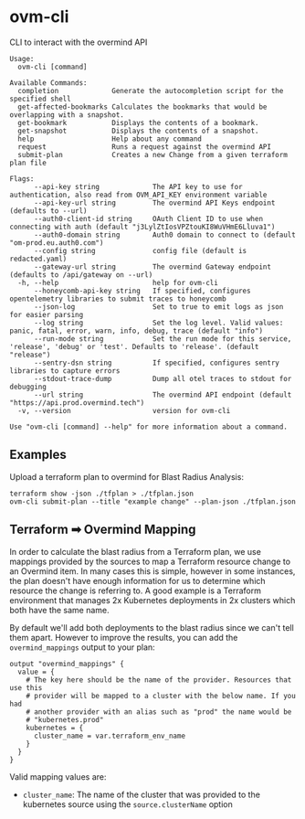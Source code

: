 # ovm-cli

CLI to interact with the overmind API

```
Usage:
  ovm-cli [command]

Available Commands:
  completion             Generate the autocompletion script for the specified shell
  get-affected-bookmarks Calculates the bookmarks that would be overlapping with a snapshot.
  get-bookmark           Displays the contents of a bookmark.
  get-snapshot           Displays the contents of a snapshot.
  help                   Help about any command
  request                Runs a request against the overmind API
  submit-plan            Creates a new Change from a given terraform plan file

Flags:
      --api-key string             The API key to use for authentication, also read from OVM_API_KEY environment variable
      --api-key-url string         The overmind API Keys endpoint (defaults to --url)
      --auth0-client-id string     OAuth Client ID to use when connecting with auth (default "j3LylZtIosVPZtouKI8WuVHmE6Lluva1")
      --auth0-domain string        Auth0 domain to connect to (default "om-prod.eu.auth0.com")
      --config string              config file (default is redacted.yaml)
      --gateway-url string         The overmind Gateway endpoint (defaults to /api/gateway on --url)
  -h, --help                       help for ovm-cli
      --honeycomb-api-key string   If specified, configures opentelemetry libraries to submit traces to honeycomb
      --json-log                   Set to true to emit logs as json for easier parsing
      --log string                 Set the log level. Valid values: panic, fatal, error, warn, info, debug, trace (default "info")
      --run-mode string            Set the run mode for this service, 'release', 'debug' or 'test'. Defaults to 'release'. (default "release")
      --sentry-dsn string          If specified, configures sentry libraries to capture errors
      --stdout-trace-dump          Dump all otel traces to stdout for debugging
      --url string                 The overmind API endpoint (default "https://api.prod.overmind.tech")
  -v, --version                    version for ovm-cli

Use "ovm-cli [command] --help" for more information about a command.
```

## Examples

Upload a terraform plan to overmind for Blast Radius Analysis:

```
terraform show -json ./tfplan > ./tfplan.json
ovm-cli submit-plan --title "example change" --plan-json ./tfplan.json
```

## Terraform ➡ Overmind Mapping

In order to calculate the blast radius from a Terraform plan, we use mappings provided by the sources to map a Terraform resource change to an Overmind item. In many cases this is simple, however in some instances, the plan doesn't have enough information for us to determine which resource the change is referring to. A good example is a Terraform environment that manages 2x Kubernetes deployments in 2x clusters which both have the same name.

By default we'll add both deployments to the blast radius since we can't tell them apart. However to improve the results, you can add the `overmind_mappings` output to your plan:

```hcl
output "overmind_mappings" {
  value = {
    # The key here should be the name of the provider. Resources that use this
    # provider will be mapped to a cluster with the below name. If you had
    # another provider with an alias such as "prod" the name would be
    # "kubernetes.prod"
    kubernetes = {
      cluster_name = var.terraform_env_name
    }
  }
}
```

Valid mapping values are:

* `cluster_name`: The name of the cluster that was provided to the kubernetes source using the `source.clusterName` option
